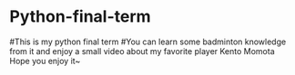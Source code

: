 # Python-final-term
#This is my python final term
#You can learn some badminton knowledge from it and enjoy a small video about my favorite player Kento Momota
Hope you enjoy it~
